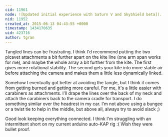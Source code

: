 ```yaml
---
cid: 11961
node: ![Updated initial experience with Saturn V and SkyShield beta](../notes/patcoyle/06-04-2015/initial-experience-with-saturn-v-and-skyshield-beta)
nid: 11952
created_at: 2015-06-13 04:43:55 +0000
timestamp: 1434170635
uid: 423716
author: tgran
---
```


Tangled lines can be frustrating.  I think I'd recommend putting the two picavet attachments a bit further apart on the kite line (one arm span works for me), and maybe the whole array a bit further from the kite.  The first gives more rotational stability.  The second gets your kite into more stable air before attaching the camera and makes them a little less dynamically linked.  

Somehow I eventually got better at avoiding the tangle, but I think it comes from getting burned and getting more careful.  For me, it's a little easier with carabiners as attachments.  I'll drape the lines over the back of my neck and attach the carabiners back to the camera cradle for transport.  I do something similar over the headrest in my car.  I'm not above using a bungee or a twist tie to help in the middle, but above all, always try to avoid slack ;)  

Good look keeping everything connected.  I think I'm struggling with an intermittent short on my current arduino auto-KAP rig :(    Wish they were bullet proof.  
